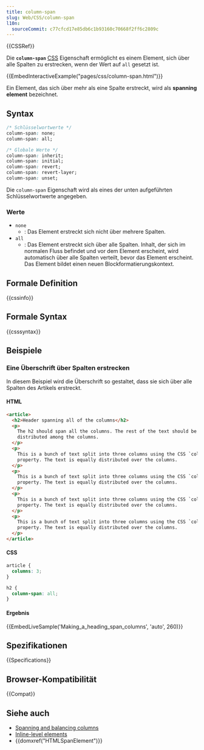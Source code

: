 ```yaml
---
title: column-span
slug: Web/CSS/column-span
l10n:
  sourceCommit: c77cfcd17e85db6c1b93160c70668f2ff6c2809c
---
```


{{CSSRef}}

Die **`column-span`** [CSS](/de/docs/Web/CSS) Eigenschaft ermöglicht es einem Element, sich über alle Spalten zu erstrecken, wenn der Wert auf `all` gesetzt ist.

{{EmbedInteractiveExample("pages/css/column-span.html")}}

Ein Element, das sich über mehr als eine Spalte erstreckt, wird als **spanning element** bezeichnet.

## Syntax

```css
/* Schlüsselwortwerte */
column-span: none;
column-span: all;

/* Globale Werte */
column-span: inherit;
column-span: initial;
column-span: revert;
column-span: revert-layer;
column-span: unset;
```

Die `column-span` Eigenschaft wird als eines der unten aufgeführten Schlüsselwortwerte angegeben.

### Werte

- `none`
  - : Das Element erstreckt sich nicht über mehrere Spalten.
- `all`
  - : Das Element erstreckt sich über alle Spalten. Inhalt, der sich im normalen Fluss befindet und vor dem Element erscheint, wird automatisch über alle Spalten verteilt, bevor das Element erscheint. Das Element bildet einen neuen Blockformatierungskontext.

## Formale Definition

{{cssinfo}}

## Formale Syntax

{{csssyntax}}

## Beispiele

### Eine Überschrift über Spalten erstrecken

In diesem Beispiel wird die Überschrift so gestaltet, dass sie sich über alle Spalten des Artikels erstreckt.

#### HTML

```html
<article>
  <h2>Header spanning all of the columns</h2>
  <p>
    The h2 should span all the columns. The rest of the text should be
    distributed among the columns.
  </p>
  <p>
    This is a bunch of text split into three columns using the CSS `columns`
    property. The text is equally distributed over the columns.
  </p>
  <p>
    This is a bunch of text split into three columns using the CSS `columns`
    property. The text is equally distributed over the columns.
  </p>
  <p>
    This is a bunch of text split into three columns using the CSS `columns`
    property. The text is equally distributed over the columns.
  </p>
  <p>
    This is a bunch of text split into three columns using the CSS `columns`
    property. The text is equally distributed over the columns.
  </p>
</article>
```

#### CSS

```css
article {
  columns: 3;
}

h2 {
  column-span: all;
}
```

#### Ergebnis

{{EmbedLiveSample('Making_a_heading_span_columns', 'auto', 260)}}

## Spezifikationen

{{Specifications}}

## Browser-Kompatibilität

{{Compat}}

## Siehe auch

- [Spanning and balancing columns](/de/docs/Web/CSS/CSS_multicol_layout/Spanning_balancing_columns)
- [Inline-level elements](/de/docs/Glossary/Inline-level_content)
- {{domxref("HTMLSpanElement")}}
